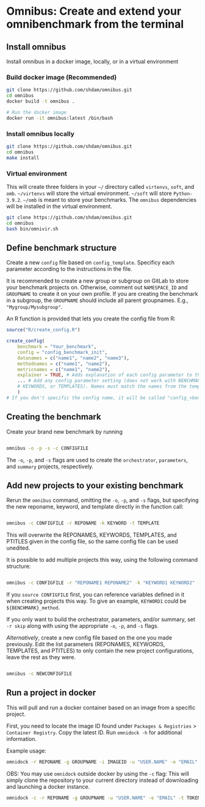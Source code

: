 # Omnibus: Create and extend your omnibenchmark from the terminal

## Install omnibus

Install omnibus in a docker image, locally, or in a virtual environment


### Build docker image (Recommended)

```sh
git clone https://github.com/shdam/omnibus.git
cd omnibus
docker build -t omnibus .

# Run the docker image
docker run -it omnibus:latest /bin/bash
```

### Install omnibus locally

```sh
git clone https://github.com/shdam/omnibus.git
cd omnibus
make install
```

### Virtual environment

This will create three folders in your `~/` directory called `virtenvs`, `soft`, and `omb`.
`~/virtenvs` will store the virtual environment.
`~/soft` will store `Python-3.9.2`.
`~/omb` is meant to store your benchmarks.
The `omnibus` dependencies will be installed in the virtual environment.

```sh
git clone https://github.com/shdam/omnibus.git
cd omnibus
bash bin/omnivir.sh
```

## Define benchmark structure

Create a new `config` file based on `config_template`.
Specificy each parameter according to the instructions in the file.

It is recommended to create a new group or subgroup on GitLab to store your benchmark projects on. Otherwise, comment out `NAMESPACE_ID` and `GROUPNAME` to create it on your own profile.
If you are creating the benchmark in a subgroup, the `GROUPNAME` should include all parent groupnames. E.g., `"Mygroup/Mysubgroup"`.

An R function is provided that lets you create the config file from R:

```r
source("R/create_config.R")

create_config(
	benchmark = "Your_benchmark",
	config = "config_benchmark_init",
	datanames = c("name1", "name2", "name3"),
	methodnames = c("name1", "name2"),
	metricnames = c("name1", "name2"),
	explainer = TRUE, # Adds explanation of each config parameter to the buttom of the file
	... # Add any config parameter setting (does not work with BENCHMARK, REPONAMES,
	# KEYWORDS, or TEMPLATES). Names must match the names from the template.
	)
# If you don't specific the config name, it will be called "config_<benchmark>".

```

## Creating the benchmark

Create your brand new benchmark by running

```sh

omnibus -o -p -s -c CONFIGFILE

```

The `-o`, `-p`, and `-s` flags are used to create the `orchestrator`, `parameters`, and `summary` projects, respectively.


## Add new projects to your existing benchmark

Rerun the `omnibus` command, omitting the `-o`, `-p`, and `-s` flags, but specifying the new reponame, keyword, and template directly in the function call:

```sh

omnibus -c CONFIGFILE -r REPONAME -k KEYWORD -t TEMPLATE

```

This will overwrite the REPONAMES, KEYWORDS, TEMPLATES, and PTITLES given in the config file, so the same config file can be used unedited.

It is possible to add multiple projects this way, using the following command structure:

```sh

omnibus -c CONFIGFILE -r "REPONAME1 REPONAME2" -k "KEYWORD1 KEYWORD2" -t "TEMPLATE1 TEMPLATE2"

```
If you `source CONFIGFILE` first, you can reference variables defined in it when creating projects this way. To give an example, `KEYWORD1` could be `${BENCHMARK}_method`.

If you only want to build the orchestrator, parameters, and/or summary, set `-r skip` along with using the appropriate `-o`, `-p`, and `-s` flags.


*Alternatively*, create a new config file based on the one you made previously. Edit the list parameters (REPONAMES, KEYWORDS, TEMPLATES, and PTITLES) to only contain the new project configurations, leave the rest as they were.

```sh

omnibus -c NEWCONFIGFILE

```

## Run a project in docker

This will pull and run a docker container based on an image from a specific project.

First, you need to locate the image ID found under `Packages & Registries` > `Container Registry`. Copy the latest ID. Run `omnidock -h` for additional information.

Example usage:

```sh
omnidock -r REPONAME -g GROUPNAME -i IMAGEID -u "USER.NAME" -e "EMAIL" -t TOKEN
```

OBS: You may use `omnidock` outside docker by using the `-c` flag:
This will simply clone the repository to your current directory instead of downloading and launching a docker instance.

```sh
omnidock -c -r REPONAME -g GROUPNAME -u "USER.NAME" -e "EMAIL" -t TOKEN
```

